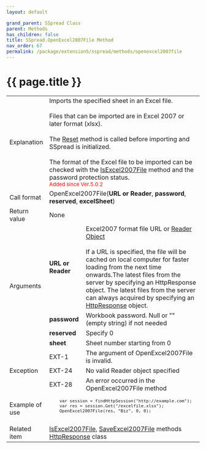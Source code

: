 ```yaml
---
layout: default

grand_parent: SSpread Class
parent: Methods
has_children: false
title: SSpread.OpenExcel2007File Method
nav_order: 67
permalink: /package/extension5/sspread/methods/openexcel2007file
---
```

# {{ page.title }}

<table>
  <tr>
    <td>Explanation</td>
    <td colspan="2">Imports the specified sheet in an Excel file.<br><br>Files that can be imported are in Excel 2007 or later format (xlsx).<br><br>The <a href="/package/extension5/sspread/methods/reset">Reset</a> method is called before importing and SSpread is initialized.<br><br>The format of the Excel file to be imported can be checked with the <a href="/package/extension5/sspread/methods/isexcel2007file">IsExcel2007File</a> method and the password protection status.<br><small><span style="color:red">Added since Ver.5.0.2</span></small></td>
  </tr>
  <tr>
    <td>Call format</td>
    <td colspan="2">OpenExcel2007File(<b>URL or Reader</b>, <b>password</b>, <b>reserved</b>, <b>excelSheet</b>)</td>
  </tr>
  <tr>
    <td>Return value</td>
    <td colspan="2">None</td>
  </tr>  
  <tr>
    <td rowspan="4">Arguments</td>
    <td><b>URL or Reader</b></td>
    <td>Excel2007 format file URL or <a href="/base/readerwriter#reader-object">Reader Object</a><br><br> If a URL is specified, the file will be cached on local computer for faster loading from the next time onwards.The latest files from the server by specifying an HttpResponse object. The latest files from the server can always acquired by specifying an <a href="/package/httppackage/httpresponse">HttpResponse</a> object.</td>
  </tr>  
  <tr>
    <td><b>password</b></td>
    <td>Workbook password. Null or "" (empty string) if not needed</td>
  </tr>  
  <tr>
    <td><b>reserved</b></td>
    <td>Specify 0</td>
  </tr>
  <tr>
    <td><b>sheet</b></td>
    <td>Sheet number starting from 0</td>
  </tr>
  <tr>
    <td rowspan="3">Exception</td>
    <td>EXT-1</td>
    <td>The argument of OpenExcel2007File is invalid.</td>
  </tr>
  <tr>
    <td>EXT-24</td>
    <td>No valid Reader object specified</td>
  </tr>
  <tr>
    <td>EXT-28</td>
    <td>An error occurred in the OpenExcel2007File method</td>
  </tr>
  <tr>
    <td>Example of use</td>
    <td colspan="2"><code><pre>
    var session = findHttpSession("http://example.com");
    var res = session.Get("/excelfile.xlsx");
    OpenExcel2007File(res, "Biz", 0, 0);
    </pre></code></td>
  </tr>
  <tr>
    <td>Related item</td>
    <td colspan="2"><a href="/package/extension5/sspread/methods/isexcel2007file">IsExcel2007File</a>, <a href="/package/extension5/sspread/methods/saveexcel2007file">SaveExcel2007File</a> methods<br><a href="/package/httppackage/httpresponse">HttpResponse</a> class</td>
  </tr>
</table>
